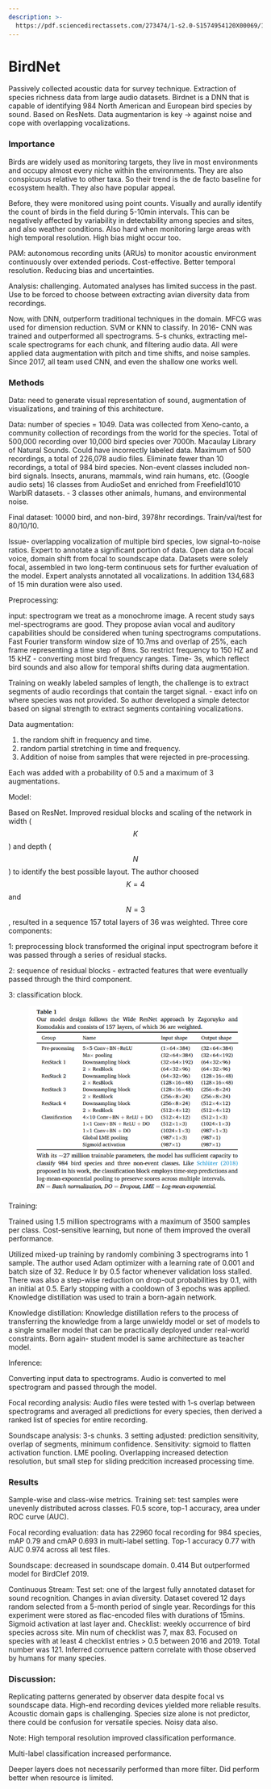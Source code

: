 ```yaml
---
description: >-
  https://pdf.sciencedirectassets.com/273474/1-s2.0-S1574954120X00069/1-s2.0-S1574954121000273/main.pdf?X-Amz-Security-Token=IQoJb3JpZ2luX2VjENz%2F%2F%2F%2F%2F%2F%2F%2F%2F%2FwEaCXVzLWVhc3QtMSJGMEQCIEIAh
---
```


# BirdNet

Passively collected acoustic data for survey technique. Extraction of species richness data from large audio datasets. Birdnet is a DNN that is capable of identifying 984 North American and European bird species by sound. Based on ResNets. Data augmentarion is key -> against noise and cope with overlapping vocalizations.

### Importance

Birds are widely used as monitoring targets, they live in most environments and occupy almost every niche within the environments. They are also conspicuous relative to other taxa. So their trend is the de facto baseline for ecosystem health. They also have popular appeal. &#x20;

Before, they were monitored using point counts. Visually and aurally identify the count of birds in the field during 5-10min intervals. This can be negatively affected by variability in detectability among species and sites, and also weather conditions. Also hard when monitoring large areas with high temporal resolution. High bias might occur too.

PAM: autonomous recording units (ARUs) to monitor acoustic environment continuously over extended periods. Cost-effective. Better temporal resolution. Reducing bias and uncertainties.

Analysis: challenging. Automated analyses has limited success in the past. Use to be forced to choose between extracting avian diversity data from recordings.

Now, with DNN, outperform traditional techniques in the domain. MFCG was used for dimension reduction. SVM or KNN to classify. In 2016- CNN was trained and outperformed all spectrograms. 5-s chunks, extracting mel-scale spectrograms for each chunk, and filtering audio data. All were applied data augmentation with pitch and time shifts, and noise samples. Since 2017, all team used CNN, and even the shallow one works well.&#x20;

### Methods

Data: need to generate visual representation of sound, augmentation of visualizations, and training of this architecture.

Data: number of species = 1049. Data was collected from Xeno-canto, a community collection of recordings from the world for the species. Total of 500,000 recording over 10,000 bird species over 7000h. Macaulay Library of Natural Sounds. Could have incorrectly labeled data. Maximum of 500 recordings, a total of 226,078 audio files. Eliminate fewer than 10 recordings, a total of 984 bird species. Non-event classes included non-bird signals. Insects, anurans, mammals, wind rain humans, etc. (Google audio sets) 16 classes from AudioSet and enriched from Freefield1010 WarblR datasets. - 3 classes other animals, humans, and environmental noise.

Final dataset: 10000 bird, and non-bird, 3978hr recordings. Train/val/test for 80/10/10.

Issue- overlapping vocalization of multiple bird species, low signal-to-noise ratios. Expert to annotate a significant portion of data. Open data on focal voice, domain shift from focal to soundscape data. Datasets were solely focal, assembled in two long-term continuous sets for further evaluation of the model.  Expert analysts annotated all vocalizations. In addition 134,683 of 15 min duration were also used.

Preprocessing:&#x20;

input: spectrogram we treat as a monochrome image. A recent study says mel-spectrograms are good. They propose avian vocal and auditory capabilities should be considered when tuning spectrograms computations. Fast Fourier transform window size of 10.7ms and overlap of 25%, each frame representing a time step of 8ms. So restrict frequency to 150 HZ and 15 kHZ - converting most bird frequency ranges.  Time- 3s, which reflect bird sounds and also allow for temporal shifts during data augmentation.

Training on weakly labeled samples of length, the challenge is to extract segments of audio recordings that contain the target signal. - exact info on where species was not provided. So author developed a simple detector based on signal strength to extract segments containing vocalizations.&#x20;

Data augmentation:

1. the random shift in frequency and time.
2. random partial stretching in time and frequency.
3. Addition of noise from samples that were rejected in pre-processing.

Each was added with a probability of 0.5 and a maximum of 3 augmentations.

Model:

Based on ResNet. Improved residual blocks and scaling of the network in width ($$K$$) and depth ($$N$$) to identify the best possible layout. The author choosed $$K = 4$$ and $$N=3$$, resulted in a sequence 157 total layers of 36 was weighted. Three core components:&#x20;

1: preprocessing block transformed the original input spectrogram before it was passed through a series of residual stacks.

2: sequence of residual blocks - extracted features that were eventually passed through the third component.

3: classification block.&#x20;

<figure><img src="../../.gitbook/assets/image (5).png" alt=""><figcaption></figcaption></figure>



Training:

Trained using 1.5 million spectrograms with a maximum of 3500 samples per class. Cost-sensitive learning, but none of them improved the overall performance.&#x20;

Utilized mixed-up training by randomly combining 3 spectrograms into 1 sample. The author used Adam optimizer with a learning rate of 0.001 and batch size of 32. Reduce lr by 0.5 factor whenever validation loss stalled. There was also a step-wise reduction on drop-out probabilities by 0.1, with an initial at 0.5. Early stopping with a cooldown of 3 epochs was applied. Knowledge distillation was used to train a born-again network.&#x20;

Knowledge distillation: Knowledge distillation refers to the process of transferring the knowledge from a large unwieldy model or set of models to a single smaller model that can be practically deployed under real-world constraints. Born again- student model is same architecture as teacher model.

Inference:

Converting input data to spectrograms. Audio is converted to mel spectrogram and passed through the model.&#x20;

Focal recording analysis: Audio files were tested with 1-s overlap between spectrograms and averaged all predictions for every species, then derived a ranked list of species for entire recording.

Soundscape analysis: 3-s chunks. 3 setting adjusted: prediction sensitivity, overlap of segments, minimum confidence. Sensitivity: sigmoid to flatten activation function. LME pooling. Overlapping increased detection resolution, but small step for sliding predcition increased processing time.

### Results

Sample-wise and class-wise metrics. Training set: test samples were unevenly distributed across classes. F0.5 score, top-1 accuracy, area under ROC curve (AUC).&#x20;

Focal recording evaluation: data has 22960 focal recording for 984 species, mAP 0.79 and cmAP 0.693 in multi-label setting. Top-1 accuracy 0.77 with AUC 0.974 across all test files.&#x20;

Soundscape: decreased in soundscape domain. 0.414 But outperformed model for BirdClef 2019.

Continuous Stream: Test set: one of the largest fully annotated dataset for sound recognition. Changes in avian diversity. Dataset covered 12 days random selected from a 5-month period of single year. Recordings for this experiment were stored as flac-encoded files with durations of 15mins. Sigmoid activation at last layer and. Checklist: weekly occurrence of bird species across site. Min num of checklist was 7, max 83. Focused on species with at least 4 checklist entries > 0.5 between 2016 and 2019. Total number was 121. Inferred corruence pattern correlate with those observed by humans for many species.

### Discussion:

Replicating patterns generated by observer data despite focal vs soundscape data. High-end recording devices yielded more reliable results. Acoustic domain gaps is challenging. Species size alone is not predictor, there could be confusion for versatile species. Noisy data also.&#x20;

Note: High temporal resolution improved classification performance.

Multi-label classification increased performance.

Deeper layers does not necessarily performed than more filter. Did perform better when resource is limited.
